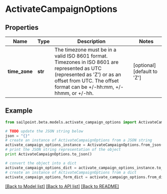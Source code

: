 # ActivateCampaignOptions


## Properties
Name | Type | Description | Notes
------------ | ------------- | ------------- | -------------
**time_zone** | **str** | The timezone must be in a valid ISO 8601 format. Timezones in ISO 8601 are represented as UTC (represented as &#39;Z&#39;) or as an offset from UTC. The offset format can be +/-hh:mm, +/-hhmm, or +/-hh. | [optional] [default to 'Z']

## Example

```python
from sailpoint.beta.models.activate_campaign_options import ActivateCampaignOptions

# TODO update the JSON string below
json = "{}"
# create an instance of ActivateCampaignOptions from a JSON string
activate_campaign_options_instance = ActivateCampaignOptions.from_json(json)
# print the JSON string representation of the object
print ActivateCampaignOptions.to_json()

# convert the object into a dict
activate_campaign_options_dict = activate_campaign_options_instance.to_dict()
# create an instance of ActivateCampaignOptions from a dict
activate_campaign_options_form_dict = activate_campaign_options.from_dict(activate_campaign_options_dict)
```
[[Back to Model list]](../README.md#documentation-for-models) [[Back to API list]](../README.md#documentation-for-api-endpoints) [[Back to README]](../README.md)


